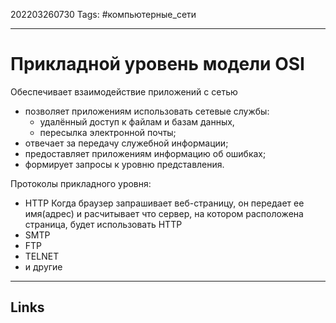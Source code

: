 202203260730
Tags: #компьютерные_сети

---

# Прикладной уровень модели OSI
Обеспечивает взаимодействие приложений с сетью

-   позволяет приложениям использовать сетевые службы:
    -   удалённый доступ к файлам и базам данных,
    -   пересылка электронной почты;
-   отвечает за передачу служебной информации;
-   предоставляет приложениям информацию об ошибках;
-   формирует запросы к уровню представления.

Протоколы прикладного уровня:
- HTTP
	Когда браузер запрашивает веб-страницу, он передает ее имя(адрес) и расчитывает что сервер, на котором расположена страница, будет использовать HTTP
- SMTP
- FTP
- TELNET
- и другие

---
## Links